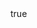 ---
info:
  name: F/A-18A HORNET
  image: /img/aircraft/multirole/usa/8_fa-18a_hornet.png
  class: Многоцелевой
  country: США
  cost: 135
  year: 1983

body:
  hp: 10
  armor_front: 0
  armor_side: 0
  armor_rear: 0
  armor_top: 0
  ecm: 30
  stealth: Плохо
  air_detection: Оч. хорошо
  speed: 1000
  turn_radius: 400
  fuel: 5000
  tot: 150

autocannon:
  name: M61A1 Vulcan
  attr_fg: true
  ammo: 564
  range_ground: 2100
  range_helicopters: 1575
  range_airplanes: 2800
  accuracy: 40
  stabilizer: 40
  he_power: 1
  suppression: 92
  rate_of_fire: 4028

agm:
  name: AGM-65E Maverick
  attr_ptk: true
  attr_pa: true
  ammo: 2
  range_ground: 3325
  accuracy: 50
  stabilizer: 50
  ap_power: 30
  suppression: 150
  rate_of_fire: 60

aam:
  name: AIM-9L
  attr_fg: true
  attr_smn: true
  ammo: 4
  range_helicopters: 2100
  range_airplanes: 3850
  accuracy: 50
  stabilizer: 50
  he_power: 4
  suppression: 160
  rate_of_fire: 30
---